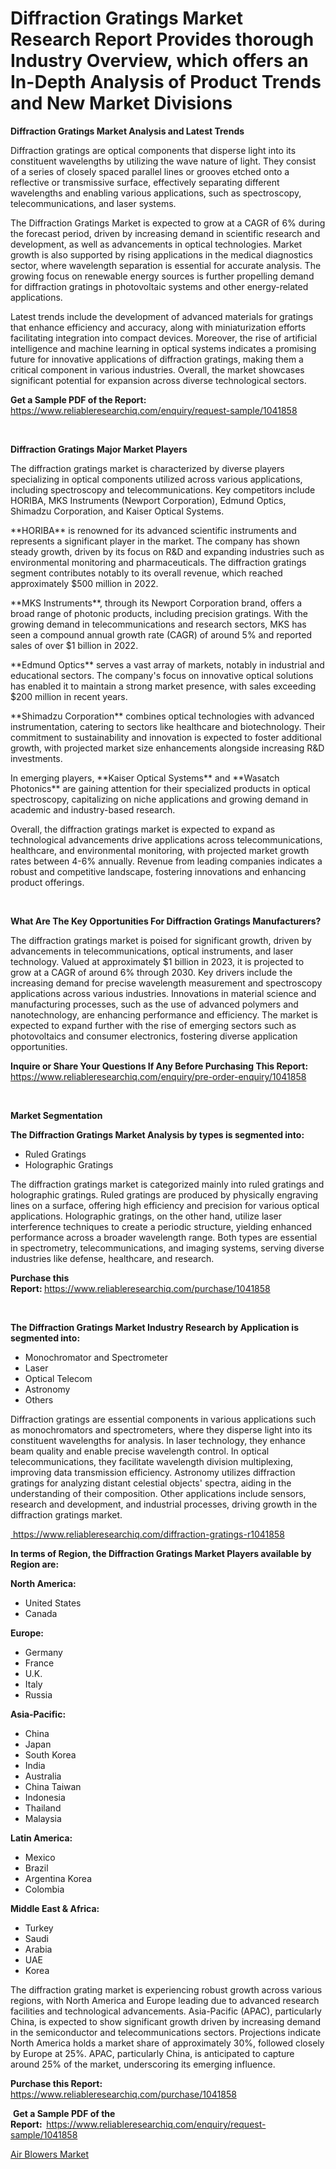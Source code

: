 <p><h1>Diffraction Gratings Market Research Report Provides thorough Industry Overview, which offers an In-Depth Analysis of Product Trends and New Market Divisions</h1></p><p><strong>Diffraction Gratings Market Analysis and Latest Trends</strong></p>
<p><p>Diffraction gratings are optical components that disperse light into its constituent wavelengths by utilizing the wave nature of light. They consist of a series of closely spaced parallel lines or grooves etched onto a reflective or transmissive surface, effectively separating different wavelengths and enabling various applications, such as spectroscopy, telecommunications, and laser systems.</p><p>The Diffraction Gratings Market is expected to grow at a CAGR of 6% during the forecast period, driven by increasing demand in scientific research and development, as well as advancements in optical technologies. Market growth is also supported by rising applications in the medical diagnostics sector, where wavelength separation is essential for accurate analysis. The growing focus on renewable energy sources is further propelling demand for diffraction gratings in photovoltaic systems and other energy-related applications.</p><p>Latest trends include the development of advanced materials for gratings that enhance efficiency and accuracy, along with miniaturization efforts facilitating integration into compact devices. Moreover, the rise of artificial intelligence and machine learning in optical systems indicates a promising future for innovative applications of diffraction gratings, making them a critical component in various industries. Overall, the market showcases significant potential for expansion across diverse technological sectors.</p></p>
<p><strong>Get a Sample PDF of the Report:&nbsp;</strong> <a href="https://www.reliableresearchiq.com/enquiry/request-sample/1041858?utm_campaign=2188&utm_medium=2&utm_source=Github&utm_content=ia&utm_term=21022025&utm_id=diffraction-gratings">https://www.reliableresearchiq.com/enquiry/request-sample/1041858</a></p>
<p>&nbsp;</p>
<p><strong>Diffraction Gratings Major Market Players</strong></p>
<p><p>The diffraction gratings market is characterized by diverse players specializing in optical components utilized across various applications, including spectroscopy and telecommunications. Key competitors include HORIBA, MKS Instruments (Newport Corporation), Edmund Optics, Shimadzu Corporation, and Kaiser Optical Systems.</p><p>**HORIBA** is renowned for its advanced scientific instruments and represents a significant player in the market. The company has shown steady growth, driven by its focus on R&D and expanding industries such as environmental monitoring and pharmaceuticals. The diffraction gratings segment contributes notably to its overall revenue, which reached approximately $500 million in 2022.</p><p>**MKS Instruments**, through its Newport Corporation brand, offers a broad range of photonic products, including precision gratings. With the growing demand in telecommunications and research sectors, MKS has seen a compound annual growth rate (CAGR) of around 5% and reported sales of over $1 billion in 2022.</p><p>**Edmund Optics** serves a vast array of markets, notably in industrial and educational sectors. The company's focus on innovative optical solutions has enabled it to maintain a strong market presence, with sales exceeding $200 million in recent years.</p><p>**Shimadzu Corporation** combines optical technologies with advanced instrumentation, catering to sectors like healthcare and biotechnology. Their commitment to sustainability and innovation is expected to foster additional growth, with projected market size enhancements alongside increasing R&D investments.</p><p>In emerging players, **Kaiser Optical Systems** and **Wasatch Photonics** are gaining attention for their specialized products in optical spectroscopy, capitalizing on niche applications and growing demand in academic and industry-based research.</p><p>Overall, the diffraction gratings market is expected to expand as technological advancements drive applications across telecommunications, healthcare, and environmental monitoring, with projected market growth rates between 4-6% annually. Revenue from leading companies indicates a robust and competitive landscape, fostering innovations and enhancing product offerings.</p></p>
<p>&nbsp;</p>
<p><strong>What Are The Key Opportunities For Diffraction Gratings Manufacturers?</strong></p>
<p><p>The diffraction gratings market is poised for significant growth, driven by advancements in telecommunications, optical instruments, and laser technology. Valued at approximately $1 billion in 2023, it is projected to grow at a CAGR of around 6% through 2030. Key drivers include the increasing demand for precise wavelength measurement and spectroscopy applications across various industries. Innovations in material science and manufacturing processes, such as the use of advanced polymers and nanotechnology, are enhancing performance and efficiency. The market is expected to expand further with the rise of emerging sectors such as photovoltaics and consumer electronics, fostering diverse application opportunities.</p></p>
<p><strong>Inquire or Share Your Questions If Any Before Purchasing This Report:</strong> <a href="https://www.reliableresearchiq.com/enquiry/pre-order-enquiry/1041858?utm_campaign=2188&utm_medium=2&utm_source=Github&utm_content=ia&utm_term=21022025&utm_id=diffraction-gratings">https://www.reliableresearchiq.com/enquiry/pre-order-enquiry/1041858</a></p>
<p>&nbsp;</p>
<p><strong>Market Segmentation</strong></p>
<p><strong>The Diffraction Gratings Market Analysis by types is segmented into:</strong></p>
<p><ul><li>Ruled Gratings</li><li>Holographic Gratings</li></ul></p>
<p><p>The diffraction gratings market is categorized mainly into ruled gratings and holographic gratings. Ruled gratings are produced by physically engraving lines on a surface, offering high efficiency and precision for various optical applications. Holographic gratings, on the other hand, utilize laser interference techniques to create a periodic structure, yielding enhanced performance across a broader wavelength range. Both types are essential in spectrometry, telecommunications, and imaging systems, serving diverse industries like defense, healthcare, and research.</p></p>
<p><strong>Purchase this Report:&nbsp;</strong><a href="https://www.reliableresearchiq.com/purchase/1041858?utm_campaign=2188&utm_medium=2&utm_source=Github&utm_content=ia&utm_term=21022025&utm_id=diffraction-gratings">https://www.reliableresearchiq.com/purchase/1041858</a></p>
<p>&nbsp;</p>
<p><strong>The Diffraction Gratings Market Industry Research by Application is segmented into:</strong></p>
<p><ul><li>Monochromator and Spectrometer</li><li>Laser</li><li>Optical Telecom</li><li>Astronomy</li><li>Others</li></ul></p>
<p><p>Diffraction gratings are essential components in various applications such as monochromators and spectrometers, where they disperse light into its constituent wavelengths for analysis. In laser technology, they enhance beam quality and enable precise wavelength control. In optical telecommunications, they facilitate wavelength division multiplexing, improving data transmission efficiency. Astronomy utilizes diffraction gratings for analyzing distant celestial objects' spectra, aiding in the understanding of their composition. Other applications include sensors, research and development, and industrial processes, driving growth in the diffraction gratings market.</p></p>
<p><a href="https://www.reliableresearchiq.com/diffraction-gratings-r1041858?utm_campaign=2188&utm_medium=2&utm_source=Github&utm_content=ia&utm_term=21022025&utm_id=diffraction-gratings">&nbsp;https://www.reliableresearchiq.com/diffraction-gratings-r1041858</a></p>
<p><strong>In terms of Region, the Diffraction Gratings Market Players available by Region are:</strong></p>
<p>
    <p> <strong> North America: </strong>
        <ul>
            <li>United States</li>
            <li>Canada</li>
        </ul>
        </p> 
    <p> <strong> Europe: </strong>
        <ul>
            <li>Germany</li>
            <li>France</li>
            <li>U.K.</li>
            <li>Italy</li>
            <li>Russia</li>
        </ul>
        </p> 
    <p> <strong> Asia-Pacific: </strong>
        <ul>
            <li>China</li>
            <li>Japan</li>
            <li>South Korea</li>
            <li>India</li>
            <li>Australia</li>
            <li>China Taiwan</li>
            <li>Indonesia</li>
            <li>Thailand</li>
            <li>Malaysia</li>
        </ul>
        </p> 
    <p> <strong> Latin America: </strong>
        <ul>
            <li>Mexico</li>
            <li>Brazil</li>
            <li>Argentina Korea</li>
            <li>Colombia</li>
        </ul>
        </p> 
    <p> <strong> Middle East & Africa: </strong>
        <ul>
            <li>Turkey</li>
            <li>Saudi</li>
            <li>Arabia</li>
            <li>UAE</li>
            <li>Korea</li>
        </ul>
    </p>
    </p>
<p><p>The diffraction grating market is experiencing robust growth across various regions, with North America and Europe leading due to advanced research facilities and technological advancements. Asia-Pacific (APAC), particularly China, is expected to show significant growth driven by increasing demand in the semiconductor and telecommunications sectors. Projections indicate North America holds a market share of approximately 30%, followed closely by Europe at 25%. APAC, particularly China, is anticipated to capture around 25% of the market, underscoring its emerging influence.</p></p>
<p><strong>Purchase this Report: </strong><a href="https://www.reliableresearchiq.com/purchase/1041858?utm_campaign=2188&utm_medium=2&utm_source=Github&utm_content=ia&utm_term=21022025&utm_id=diffraction-gratings">https://www.reliableresearchiq.com/purchase/1041858</a></p>
<p>&nbsp;<strong>Get a Sample PDF of the Report:&nbsp;&nbsp;</strong><a href="https://www.reliableresearchiq.com/enquiry/request-sample/1041858?utm_campaign=2188&utm_medium=2&utm_source=Github&utm_content=ia&utm_term=21022025&utm_id=diffraction-gratings">https://www.reliableresearchiq.com/enquiry/request-sample/1041858</a></p>
<p><strong></strong></p>
<p><p><a href="https://github.com/mayabungard8092/Market-Research-Report-List-1/blob/main/air-blowers-market.md?utm_campaign=2188&utm_medium=2&utm_source=Github&utm_content=ia&utm_term=21022025&utm_id=diffraction-gratings">Air Blowers Market</a></p></p>